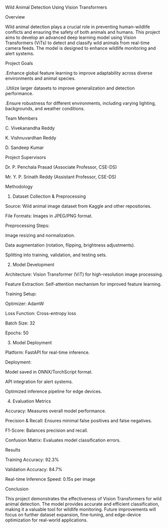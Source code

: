 Wild Animal Detection Using Vision Transformers

Overview

Wild animal detection plays a crucial role in preventing human-wildlife conflicts and ensuring the safety of both animals and humans. This project aims to develop an advanced deep learning model using Vision Transformers (ViTs) to detect and classify wild animals from real-time camera feeds. The model is designed to enhance wildlife monitoring and alert systems.

Project Goals

.Enhance global feature learning to improve adaptability across diverse environments and animal species.

.Utilize larger datasets to improve generalization and detection performance.

.Ensure robustness for different environments, including varying lighting, backgrounds, and weather conditions.

Team Members

C. Vivekanandha Reddy

K. Vishnuvardhan Reddy

D. Sandeep Kumar

Project Supervisors

Dr. P. Penchala Prasad (Associate Professor, CSE-DS)

Mr. Y. P. Srinath Reddy (Assistant Professor, CSE-DS)

Methodology

1. Dataset Collection & Preprocessing

Source: Wild animal image dataset from Kaggle and other repositories.

File Formats: Images in JPEG/PNG format.

Preprocessing Steps:

Image resizing and normalization.

Data augmentation (rotation, flipping, brightness adjustments).

Splitting into training, validation, and testing sets.

2. Model Development

Architecture: Vision Transformer (ViT) for high-resolution image processing.

Feature Extraction: Self-attention mechanism for improved feature learning.

Training Setup:

Optimizer: AdamW

Loss Function: Cross-entropy loss

Batch Size: 32

Epochs: 50

3. Model Deployment

Platform: FastAPI for real-time inference.

Deployment:

Model saved in ONNX/TorchScript format.

API integration for alert systems.

Optimized inference pipeline for edge devices.

4. Evaluation Metrics

Accuracy: Measures overall model performance.

Precision & Recall: Ensures minimal false positives and false negatives.

F1-Score: Balances precision and recall.

Confusion Matrix: Evaluates model classification errors.

Results

Training Accuracy: 92.3%

Validation Accuracy: 84.7%

Real-time Inference Speed: 0.15s per image

Conclusion

This project demonstrates the effectiveness of Vision Transformers for wild animal detection. The model provides accurate and efficient classification, making it a valuable tool for wildlife monitoring. Future improvements will focus on further dataset expansion, fine-tuning, and edge-device optimization for real-world applications.
